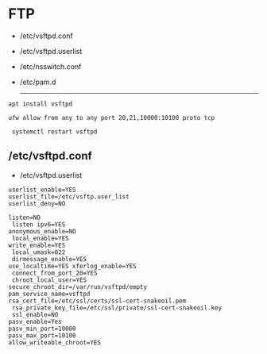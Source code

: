 # FTP

* /etc/vsftpd.conf
* /etc/vsftpd.userlist
* /etc/nsswitch.conf
* /etc/pam.d

  -----------------------------------------------------------------
```
apt install vsftpd
```
```
ufw allow from any to any port 20,21,10000:10100 proto tcp
```

```
 systemctl restart vsftpd
```
## /etc/vsftpd.conf
* /etc/vsftpd.userlist
```
userlist_enable=YES
userlist_file=/etc/vsftp.user_list
userlist_deny=NO
```
```
listen=NO
 listen ipv6=YES 
anonymous_enable=NO
 local_enable=YES 
write_enable=YES
 local_umask=022
 dirmessage_enable=YES 
use_localtime=YES xferlog_enable=YES
 connect_from_port_20=YES
 chroot_local_user=YES 
secure_chroot_dir=/var/run/vsftpd/empty 
pam_service_name=vsftpd 
rsa_cert_file=/etc/ssl/certs/ssl-cert-snakeoil.pem
 rsa_private_key_file=/etc/ssl/private/ssl-cert-snakeoil.key
 ssl_enable=NO 
pasv_enable=Yes 
pasv_min_port=10000 
pasv_max_port=10100 
allow_writeable_chroot=YES
```

